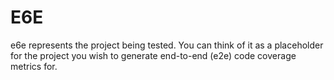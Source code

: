 # E6E

e6e represents the project being tested.  You can think of it as a placeholder for the project you wish to generate end-to-end (e2e) code coverage metrics for.  